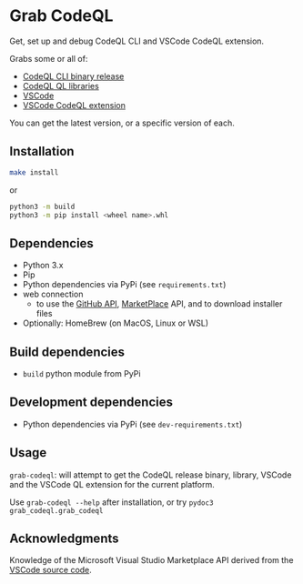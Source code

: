 # Grab CodeQL

Get, set up and debug CodeQL CLI and VSCode CodeQL extension.

Grabs some or all of:

* [CodeQL CLI binary release](https://github.com/github/codeql-cli-binaries)
* [CodeQL QL libraries](https://github.com/github/codeql)
* [VSCode](https://code.visualstudio.com/)
* [VSCode CodeQL extension](https://marketplace.visualstudio.com/items?itemName=GitHub.vscode-codeql)

You can get the latest version, or a specific version of each.

## Installation

``` bash
make install
```

or

``` bash
python3 -m build
python3 -m pip install <wheel name>.whl
```

## Dependencies

* Python 3.x
* Pip
* Python dependencies via PyPi (see `requirements.txt`)
* web connection
  * to use the [GitHub API](https://docs.github.com/en/rest/guides/getting-started-with-the-rest-api), [MarketPlace](https://marketplace.visualstudio.com/) API, and to download installer files
* Optionally: HomeBrew (on MacOS, Linux or WSL)

## Build dependencies

* `build` python module from PyPi

## Development dependencies

* Python dependencies via PyPi (see `dev-requirements.txt`)

## Usage

`grab-codeql`: will attempt to get the CodeQL release binary, library, VSCode and the VSCode QL extension for the current platform.

Use `grab-codeql --help` after installation, or try `pydoc3 grab_codeql.grab_codeql`

## Acknowledgments

Knowledge of the Microsoft Visual Studio Marketplace API derived from the [VSCode source code](https://github.com/microsoft/vscode/blob/main/src/vs/platform/extensionManagement/common/extensionGalleryService.ts).
